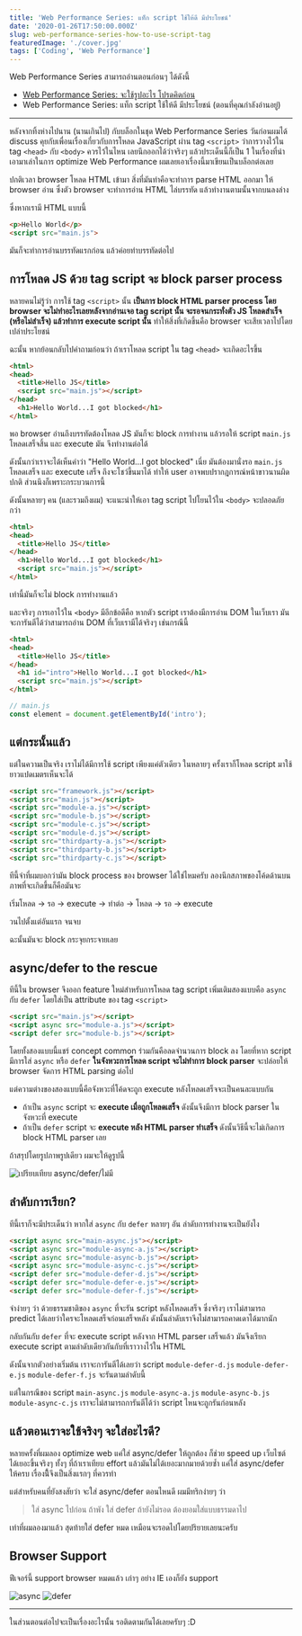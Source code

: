 ```yaml
---
title: 'Web Performance Series: แท็ก script ใช้ให้ดี มีประโยชน์'
date: '2020-01-26T17:50:00.000Z'
slug: web-performance-series-how-to-use-script-tag
featuredImage: './cover.jpg'
tags: ['Coding', 'Web Performance']
---
```


Web Performance Series สามารถอ่านตอนก่อนๆ ได้ดังนี้

- [Web Performance Series: จะใช้รูปอะไร โปรดคิดก่อน](/web-performance-series-optimize-images)
- Web Performance Series: แท็ก script ใช้ให้ดี มีประโยชน์ (ตอนที่คุณกำลังอ่านอยู่)

---

หลังจากทิ้งห่างไปนาน (นานเกินไป) กับบล็อกในชุด Web Performance Series วันก่อนผมได้ discuss คุยกับเพื่อนเรื่องเกี่ยวกับการโหลด JavaScript ผ่าน tag `<script>` ว่าการวางไว้ใน tag `<head>` กับ `<body>` ควรไว้ในไหน เลยนึกออกได้ว่าจริงๆ แล้วประเด็นนี้ก็เป็น 1 ในเรื่องที่น่าเอามาเล่าในการ optimize Web Performance ผมเลยเอาเรื่องนี้มาเขียนเป็นบล็อกต่อเลย

ปกติเวลา browser โหลด HTML เข้ามา สิ่งที่มันทำคือจะทำการ parse HTML ออกมา ให้ browser อ่าน ซึ่งตัว browser จะทำการอ่าน HTML ไล่บรรทัด แล้วทำงานตามนั้นจากบนลงล่าง

ซึ่งหากเรามี HTML แบบนี้

```html
<p>Hello World</p>
<script src="main.js">
```

มันก็จะทำการอ่านบรรทัดแรกก่อน แล้วค่อยทำบรรทัดต่อไป

## การโหลด JS ด้วย tag script จะ block parser process

หลายคนไม่รู้ว่า การใช้ tag `<script>` นั้น **เป็นการ block HTML parser process โดย browser จะไม่ทำอะไรเลยหลังจากอ่านเจอ tag script นั้น จะรอจนกระทั่งตัว JS โหลดสำเร็จ (หรือไม่สำเร็จ) แล้วทำการ execute script นั้น** ทำให้สิ่งที่เกิดขึ้นคือ browser จะเสียเวลาไปโดยเปล่าประโยชน์

ฉะนั้น หากย้อนกลับไปคำถามก่อนว่า ถ้าเราโหลด script ใน tag `<head>` จะเกิดอะไรขึ้น

```html
<html>
<head>
  <title>Hello JS</title>
  <script src="main.js"></script>
</head>
  <h1>Hello World...I got blocked</h1>
</html>
```

พอ browser อ่านถึงบรรทัดต้องโหลด JS มันก็จะ block การทำงาน แล้วรอให้ script `main.js` โหลดเสร็จสิ้น และ execute มัน จึงทำงานต่อได้

ดังนั้นกว่าเราจะได้เห็นคำว่า "Hello World...I got blocked" เนี่ย มันต้องมานั่งรอ `main.js` โหลดเสร็จ และ execute เสร็จ ถึงจะโชว์ขึ้นมาได้ ทำให้ user อาจพบปรากฎการณ์หน้าขาวนานผิดปกติ ส่วนนึงก็เพราะกระบวนการนี้

ดังนั้นหลายๆ คน (และรวมถึงผม) จะแนะนำให้เอา tag script ไปโยนไว้ใน `<body>` จะปลอดภัยกว่า

```html
<html>
<head>
  <title>Hello JS</title>
</head>
  <h1>Hello World...I got blocked</h1>
  <script src="main.js"></script>
</html>
```

เท่านี้มันก็จะไม่ block การทำงานแล้ว

และจริงๆ การเอาไว้ใน `<body>` มีอีกข้อดีคือ หากตัว script เราต้องมีการอ่าน DOM ในเว็บเรา มันจะการันตีได้ว่าสามารถอ่าน DOM ที่เว็บเรามีได้จริงๆ เช่นกรณีนี้

```html
<html>
<head>
  <title>Hello JS</title>
</head>
  <h1 id="intro">Hello World...I got blocked</h1>
  <script src="main.js"></script>
</html>
```

```js
// main.js
const element = document.getElementById('intro');
```

## แต่กระนั้นแล้ว

แต่ในความเป็นจริง เราไม่ได้มีการใช้ script เพียงแค่ตัวเดียว ในหลายๆ ครั้งเราก็โหลด script มาใช้ยาวแปดเมตรเห็นจะได้

```html
<script src="framework.js"></script>
<script src="main.js"></script>
<script src="module-a.js"></script>
<script src="module-b.js"></script>
<script src="module-c.js"></script>
<script src="module-d.js"></script>
<script src="thirdparty-a.js"></script>
<script src="thirdparty-b.js"></script>
<script src="thirdparty-c.js"></script>
```

ทีนี้จำที่ผมบอกว่ามัน block process ของ browser ได้ใช่ไหมครับ ลองนึกสภาพของโค้ดด้านบน ภาพที่จะเกิดขึ้นก็คือมันจะ

เริ่มโหลด -> รอ -> execute -> ทำต่อ -> โหลด -> รอ -> execute

วนไปตั้งแต่อันแรก จนจบ

ฉะนั้นมันจะ block กระจุยกระจายเลย

## async/defer to the rescue

ทีนี้ใน browser จึงออก feature ใหม่สำหรับการโหลด tag script เพิ่มเติมสองแบบคือ `async` กับ `defer` โดยใส่เป็น attribute ของ tag `<script>`

```html
<script src="main.js"></script>
<script async src="module-a.js"></script>
<script defer src="module-b.js"></script>
```

โดยทั้งสองแบบนี้แชร์ concept common ร่วมกันคือลดจำนวนการ block ลง โดยที่หาก script มีการใส่ `async` หรือ `defer` **ในจังหวะการโหลด script จะไม่ทำการ block parser** จะปล่อยให้ browser จัดการ HTML parsing ต่อไป

แต่ความต่างของสองแบบนี้คือจังหวะที่โค้ดจะถูก execute หลังโหลดเสร็จจะเป็นคนละแบบกัน


- ถ้าเป็น `async` script จะ **execute เมื่อถูกโหลดเสร็จ** ดังนั้นจึงมีการ block parser ในจังหวะที่ execute
- ถ้าเป็น `defer` script จะ **execute หลัง HTML parser ทำเสร็จ** ดังนั้นวิธีนี้จะไม่เกิดการ block HTML parser เลย

ถ้าสรุปโดยรูปภาพรูปเดียว ผมจะให้ดูรูปนี้

![เปรียบเทียบ async/defer/ไม่มี](./01.png)

## ลำดับการเรียก?

ทีนี้เราก็จะมีประเด็นว่า หากใส่ `async` กับ `defer` หลายๆ อัน ลำดับการทำงานจะเป็นยังไง

```html
<script async src="main-async.js"></script>
<script async src="module-async-a.js"></script>
<script async src="module-async-b.js"></script>
<script async src="module-async-c.js"></script>
<script defer src="module-defer-d.js"></script>
<script defer src="module-defer-e.js"></script>
<script defer src="module-defer-f.js"></script>
```

จำง่ายๆ ว่า ด้วยธรรมชาติของ `async` ที่จะรัน script หลังโหลดเสร็จ ซึ่งจริงๆ เราไม่สามารถ predict ได้เลยว่าใครจะโหลดเสร็จก่อนเสร็จหลัง ดังนั้นลำดับเราจึงไม่สามารถคาดเดาได้มากนัก

กลับกันกับ `defer` ที่จะ execute script หลังจาก HTML parser เสร็จแล้ว มันจึงเรียก execute script ตามลำดับเดียวกันกับที่เราวางไว้ใน HTML

ดังนั้นจากตัวอย่างเริ่มต้น เราจะการันตีได้เลยว่า script `module-defer-d.js` `module-defer-e.js` `module-defer-f.js` จะรันตามลำดับนี้

แต่ในกรณีของ script `main-async.js` `module-async-a.js` `module-async-b.js` `module-async-c.js` เราจะไม่สามารถการันตีได้ว่า script ไหนจะถูกรันก่อนหลัง

## แล้วตอนเราจะใช้จริงๆ จะใส่อะไรดี?

หลายครั้งที่ผมลอง optimize web แค่ใส่ async/defer ให้ถูกต้อง ก็ช่วย speed up เว็บไซต์ได้เยอะขึ้นจริงๆ ทั้งๆ ที่ถ้าเราเทียบ effort แล้วมันไม่ได้เยอะมากมายด้วยซ้ำ แค่ใส่ async/defer ให้ครบ เรื่องนี้ึจึงเป็นสิ่งแรกๆ ที่ควรทำ

แต่สำหรับคนที่ยังสงสัยว่า จะใส่ async/defer ตอนไหนดี ผมมีทริกง่ายๆ ว่า

> ใส่ async ไปก่อน ถ้าพัง ใส่ defer ถ้ายังไม่รอด ต้องยอมใส่แบบธรรมดาไป

เท่าที่ผมลองมาแล้ว สุดท้ายใส่ defer หมด เหมือนจะรอดไปโดยปริยายเลยนะครับ

## Browser Support

ฟีเจอร์นี้ support browser หมดแล้ว เก่าๆ อย่าง IE เองก็ยัง support

![async](./02.png)
![defer](./03.png)

---

ในส่วนตอนต่อไปจะเป็นเรื่องอะไรนั้น รอติดตามกันได้เลยครับๆ :D
